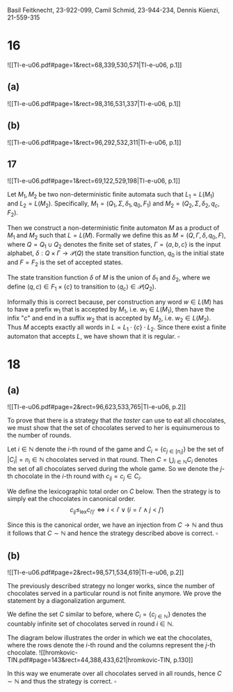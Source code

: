 
Basil Feitknecht, 23-922-099,
Camil Schmid, 23-944-234,
Dennis Küenzi, 21-559-315

# 16
![[TI-e-u06.pdf#page=1&rect=68,339,530,571|TI-e-u06, p.1]]

## (a)
![[TI-e-u06.pdf#page=1&rect=98,316,531,337|TI-e-u06, p.1]]


## (b)
![[TI-e-u06.pdf#page=1&rect=96,292,532,311|TI-e-u06, p.1]]





## 17
![[TI-e-u06.pdf#page=1&rect=69,122,529,198|TI-e-u06, p.1]]

Let $M_{1}, M_{2}$ be two non-deterministic finite automata such that $L_{1}=L(M_{1})$ and $L_{2}=L(M_{2})$. Specifically, $M_{1} = (Q_{1}, \Sigma, \delta_{1}, q_{0}, F_{1})$ and $M_{2} = (Q_{2}, \Sigma, \delta_{2}, q_{c}, F_{2})$.

Then we construct a non-deterministic finite automaton $M$ as a product of $M_{1}$ and $M_{2}$ such that $L=L(M)$. Formally we define this as $M=(Q,\Gamma,\delta,q_{0},F)$, where $Q=Q_{1} \cup Q_{2}$ denotes the finite set of states, $\Gamma= \{ a,b,c \}$ is the input alphabet, $\delta: Q \times \Gamma \to \mathcal{P}(Q)$ the state transition function, $q_{0}$ is the initial state and $F = F_{2}$ is the set of accepted states.

The state transition function $\delta$ of $M$ is the union of $\delta_{1}$ and $\delta_{2}$, where we define $(q, c) \in F_{1} \times \{ c \}$ to transition to $\langle q_{c} \rangle \in \mathcal{P}(Q_{2})$.

Informally this is correct because, per construction any word $w \in L(M)$ has to have a prefix $w_{1}$ that is accepted by $M_{1}$, i.e. $w_{1} \in L(M_{1})$, then have the infix "$c$" and end in a suffix $w_{2}$ that is accepted by $M_{2}$, i.e. $w_{2} \in L(M_{2})$. Thus $M$ accepts exactly all words in $L = L_{1} \cdot \{ c \}  \cdot L_{2}$. Since there exist a finite automaton that accepts $L$, we have shown that it is regular.
$\square$

<div class="page-break" style="page-break-before: always;"></div>

# 18
## (a)
![[TI-e-u06.pdf#page=2&rect=96,623,533,765|TI-e-u06, p.2]]

To prove that there is a strategy that *the taster* can use to eat all chocolates, we must show that the set of chocolates served to her is equinumerous to the number of rounds.

Let $i \in \mathbb{N}$ denote the $i$-th round of the game and $C_{i}=\{ c_{j \in [n_{i}]} \}$ be the set of $|C_{i}|=n_{i} \in \mathbb{N}$ chocolates served in that round. Then $C =\bigcup_{i \in \mathbb{N}}C_{i}$ denotes the set of all chocolates served during the whole game. So we denote the $j$-th chocolate in the $i$-th round with $c_{ij}=c_{j} \in C_{i}$. 

We define the lexicographic total order on $C$ below. Then the strategy is to simply eat the chocolates in canonical order.
$$
c_{ij} \leq_{\text{lex}} c_{i'j'} \iff i < i' \lor (i = i' \land j < j')
$$

Since this is the canonical order, we have an injection from $C \to \mathbb{N}$ and thus it follows that $C \sim \mathbb{N}$ and hence the strategy described above is correct.
$\square$

<div class="page-break" style="page-break-before: always;"></div>

## (b)
![[TI-e-u06.pdf#page=2&rect=98,571,534,619|TI-e-u06, p.2]]

The previously described strategy no longer works, since the number of chocolates served in a particular round is not finite anymore. We prove the statement by a diagonalization argument.

We define the set $C$ similar to before, where $C_{i}= \{ c_{j \in \mathbb{N}} \}$ denotes the countably infinite set of chocolates served in round $i \in \mathbb{N}$. 

The diagram below illustrates the order in which we eat the chocolates, where the rows denote the $i$-th round and the columns represent the $j$-th chocolate.
![[hromkovic-TIN.pdf#page=143&rect=44,388,433,621|hromkovic-TIN, p.130]]

In this way we enumerate over all chocolates served in all rounds, hence $C \sim \mathbb{N}$ and thus the strategy is correct.
$\square$
